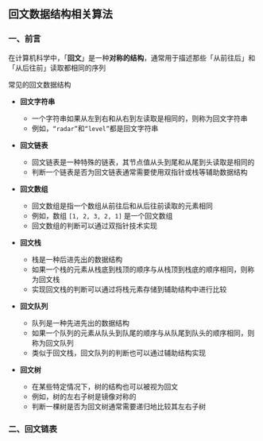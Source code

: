 ## 回文数据结构相关算法

### 一、前言

在计算机科学中，「**回文**」是一种**对称的结构**，通常用于描述那些「从前往后」和「从后往前」读取都相同的序列

常见的回文数据结构

- **回文字符串**
  - 一个字符串如果从左到右和从右到左读取是相同的，则称为回文字符串
  - 例如，`“radar”`和`“level”`都是回文字符串

- **回文链表**
  - 回文链表是一种特殊的链表，其节点值从头到尾和从尾到头读取是相同的
  - 判断一个链表是否为回文链表通常需要使用双指针或栈等辅助数据结构

- **回文数组**
  - 回文数组是指一个数组从前往后和从后往前读取的元素相同
  - 例如，数组 `[1, 2, 3, 2, 1]` 是一个回文数组
  - 回文数组的判断可以通过双指针技术实现

- **回文栈**
  - 栈是一种后进先出的数据结构
  - 如果一个栈的元素从栈底到栈顶的顺序与从栈顶到栈底的顺序相同，则称为回文栈
  - 实现回文栈的判断可以通过将栈元素存储到辅助结构中进行比较

- **回文队列**
  - 队列是一种先进先出的数据结构
  - 如果一个队列的元素从队头到队尾的顺序与从队尾到队头的顺序相同，则称为回文队列
  - 类似于回文栈，回文队列的判断也可以通过辅助结构实现

- **回文树**
  - 在某些特定情况下，树的结构也可以被视为回文
  - 例如，树的左右子树是镜像对称的
  - 判断一棵树是否为回文树通常需要递归地比较其左右子树

### 二、回文链表

